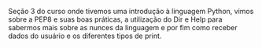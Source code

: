 Seção 3 do curso onde tivemos uma introdução à linguagem Python, vimos sobre a PEP8 e suas boas práticas, a utilização do Dir e Help para sabermos mais sobre as nunces da linguagem e por fim como receber dados do usuário e os diferentes tipos de print.
